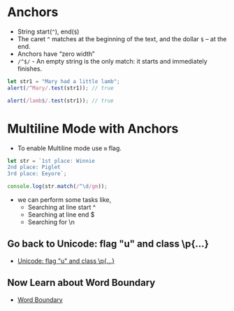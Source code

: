 # Anchors

- String start(`^`), end(`$`)
- The caret `^` matches at the beginning of the text, and the dollar `$` – at the end.
- Anchors have “zero width”
- `/^$/` - An empty string is the only match: it starts and immediately finishes.

```js
let str1 = "Mary had a little lamb";
alert(/^Mary/.test(str1)); // true

alert(/lamb$/.test(str1)); // true
```

# Multiline Mode with Anchors

- To enable Multiline mode use `m` flag.

```js
let str = `1st place: Winnie
2nd place: Piglet
3rd place: Eeyore`;

console.log(str.match(/^\d/gm));
```

- we can perform some tasks like,
  - Searching at line start ^
  - Searching at line end $
  - Searching for \n


## Go back to Unicode: flag "u" and class \p{...}

- [Unicode: flag "u" and class \p{...}](./03%20Unicodeu_classp.md)

## Now Learn about Word Boundary

- [Word Boundary](./05%20Word%20Boundary.md)